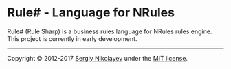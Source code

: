 # Rule# - Language for NRules

Rule# (Rule Sharp) is a business rules language for NRules rules engine. This project is currently in early development.

---
Copyright &copy; 2012-2017 [Sergiy Nikolayev](https://github.com/snikolayev) under the [MIT license](LICENSE.txt).

